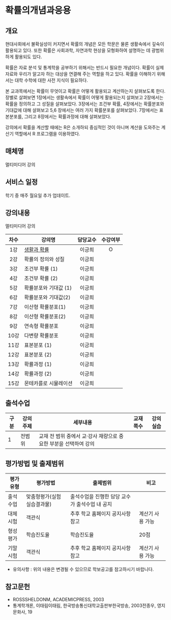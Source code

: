 # 확률의개념과응용

## 개요

 현대사회에서 불확실성이 커지면서 확률의 개념은 모든 학문은 물론 생활속에서 깊숙이 활용되고 있다. 
 또한 확률은 사회과학, 자연과학 현상을 모형화하여 설명하는 데 광범위하게 활용되도 있다.

 확률은 자료 분석 및 통계학을 공부하기 위해서는 반드시 필요한 개념이다. 확률이 실제 자료와 우리가 알고자 하는 대상을 연결해 주는 역할을 하고 있다. 확률을 이해하기 위해서는 대학 수학에 대한 사전 지식이 필요하다.

 본 교과목에서는 확률이 무엇이고 확률은 어떻게 활용되고 계산하는지 살펴보도록 한다. 장별로 살펴보면 1장에서는 생활속에서 확률이 어떻게 활용되는지 살펴보고 2장에서는 확률을 정의하고 그 성질을 살펴보았다. 3장에서는 조건부 확률, 4장에서는 확률분포와 기대값에 대해 살펴보고 5,6 장에서는 여러 가지 확률분포를 살펴보았다. 7장에서는 표본분포를, 그리고 8장에서는 확률과정에 대해 살펴보았다.

강의에서 확률을 계산할 때에는 R은 소개하되 중심적인 것이 아니며 계산을 도와주는 계산기 역할에서 R 프로그램을 이용하였다.

## 매체명
 멀티미디어 강의

## 서비스 일정
 학기 중 매주 월요일 추가 업데이트.

## 강의내용
 멀티미디어 강의

| 차수  | 강의명                                      | 담당교수 | 수강여부 |
| :---: | ------------------------------------------- | :------: | :------: |
|  1강  | [생활과 확률](./contents/01_생활과_확률.md) |  이긍희  |    O     |
|  2강  | 확률의 정의와 성질                          |  이긍희  |          |
|  3강  | 조건부 확률 (1)                             |  이긍희  |          |
|  4강  | 조건부 확률 (2)                             |  이긍희  |          |
|  5강  | 확률분포와 기대값 (1)                       |  이긍희  |          |
|  6강  | 확률분포와 기대값(2)                        |  이긍희  |          |
|  7강  | 이산형 확률분포(1)                          |  이긍희  |          |
|  8강  | 이산형 확률분포(2)                          |  이긍희  |          |
|  9강  | 연속형 확률분포                             |  이긍희  |          |
| 10강  | 다변량 확률분포                             |  이긍희  |          |
| 11강  | 표본분포 (1)                                |  이긍희  |          |
| 12강  | 표본분포 (2)                                |  이긍희  |          |
| 13강  | 확률과정 (1)                                |  이긍희  |          |
| 14강  | 확률과정 (2)                                |  이긍희  |          |
| 15강  | 몬테카를로 시뮬레이션                       |  이긍희  |          |

## 출석수업
| 구분 | 강의주제 | 세부내용                                                         | 교재쪽수 | 강의실습 |
| ---- | -------- | ---------------------------------------------------------------- | -------- | -------- |
| 1    | 전범위   | 교재 전 범위 중에서 교·강사 재량으로 중요한 부분을 선택하여 강의 |          |

## 평가방법 및 출제범위

| 평가유형 | 평가방법                   | 출제범위                                       | 비고             |
| -------- | -------------------------- | ---------------------------------------------- | ---------------- |
| 출석수업 | 맞춤형평가(실험실습결과물) | 출석수업을 진행한 담당 교수가 출석수업 내 공지 |                  |
| 대체시험 | 객관식                     | 추후 학교 홈페이지 공지사항 참고               | 계산기 사용 가능 |
| 형성평가 | 학습진도율                 | 학습진도율                                     | 20점             |
| 기말시험 | 객관식                     | 추후 학교 홈페이지 공지사항 참고               | 계산기 사용 가능 |

- 유의사항 : 위의 내용은 변경될 수 있으므로 학보공고를 참고하시기 바랍니다.


## 참고문헌
- ROSSSHELDONM, ACADEMICPRESS, 2003
- 통계학개론, 이태림이태림, 한국방송통신대학교출판부한국방송, 2003전종우, 영지문화사, 19